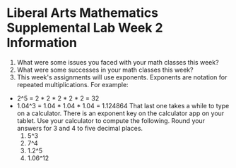 # Liberal Arts Mathematics Supplemental Lab Week 2 Information

1. What were some issues you faced with your math classes this week?
2. What were some successes in your math classes this week?
3. This week's assignments will use exponents. Exponents are notation for repeated multiplications. For example:
* 2^5 = 2 * 2 * 2 * 2 * 2 = 32
* 1.04^3 = 1.04 * 1.04 * 1.04 = 1.124864
That last one takes a while to type on a calculator. There is an exponent key on the calculator app on your tablet. Use your calculator to compute the following. Round your answers for 3 and 4 to five decimal places.
  1. 5^3
  2. 7^4
  3. 1.2^5
  4. 1.06^12